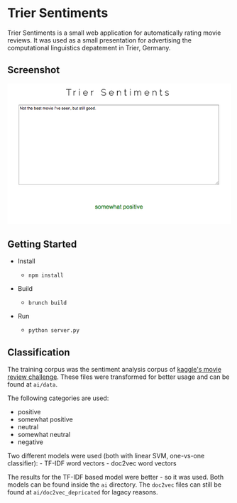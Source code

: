 # Trier Sentiments
Trier Sentiments is a small web application for automatically rating movie reviews. It was used as a
small presentation for advertising the computational linguistics depatement in Trier, Germany. 

## Screenshot
![screenshot](screen.png)

## Getting Started

* Install
    * `npm install`

* Build
    * `brunch build`
    
* Run
    * `python server.py`

## Classification
The training corpus was the sentiment analysis corpus of [kaggle's movie review challenge](https://www.kaggle.com/c/sentiment-analysis-on-movie-reviews). These files were transformed for better usage and can be found at `ai/data`. 

The following categories are used:

  - positive
  - somewhat positive
  - neutral
  - somewhat neutral
  - negative

Two different models were used (both with linear SVM, one-vs-one classifier):
    - TF-IDF word vectors
    - doc2vec word vectors
    
The results for the TF-IDF based model were better - so it was used. Both models can be found inside
the `ai` directory. The `doc2vec` files can still be found at `ai/doc2vec_depricated` for lagacy reasons.

